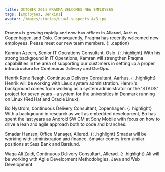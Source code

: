 ```yaml
---
title: OCTOBER 2014 PRAQMA WELCOMES NEW EMPLOYEES
tags: [Employees, Jenkins]
avatar: /images/stories/usual-suspects_4x3.jpg
---
```


Praqma is growing rapidly and now has offices in Allerød, Aarhus, Copenhagen, and Oslo.
Consequently, Praqma has recently welcomed new employees. 
Please meet our new team members.
{: .caption}
<!--break-->

Kamran Azeem, Senior IT Operations Consultant, Oslo.
{: .highlight}
With his strong background in IT Operations, Kamran will strengthen Praqma capabilities in the area of supporting our customers in setting up a proper infrastructure for Continuous Delivery and DevOps.

Henrik Rene Neagh, Continuous Delivery Consultant, Aarhus.
{: .highlight}
Henrik will be working with Linux system administration.
Henrik's background comes from working as a system administrator on the 'STADS" project for seven years -
a system for the universities in Denmark running on Linux (Red Hat and Oracle Linux).

Bo Nystrom, Continuous Delivery Consultant, Copenhagen.
{: .highlight}
With a background in research as well as embedded development, Bo has spent the last years as Android SW CM at Sony Mobile with focus on how to drive a lean and agile approach both to code and branches.

Smadar Hansen, Office Manager, Allerød.
{: .highlight}
Smadar will be working with administration and finance.
Smadar comes from similar positions at Sass Bank and Barslund.

Waqa Ali Zaidi, Continuous Delivery Consultant, Allerød.
{: .highlight}
Ali will be working with Agile Development Methodologies, Java and Web Development.
